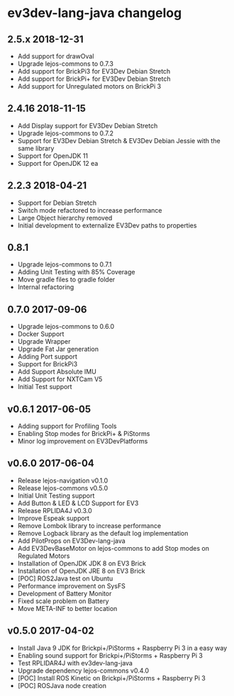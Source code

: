 # ev3dev-lang-java changelog

## 2.5.x 2018-12-31

- Add support for drawOval
- Upgrade lejos-commons to 0.7.3
- Add support for BrickPi3 for EV3Dev Debian Stretch
- Add support for BrickPi+ for EV3Dev Debian Stretch
- Add support for Unregulated motors on BrickPi 3

## 2.4.16 2018-11-15

- Add Display support for EV3Dev Debian Stretch
- Upgrade lejos-commons to 0.7.2
- Support for EV3Dev Debian Stretch & EV3Dev Debian Jessie with the same library
- Support for OpenJDK 11
- Support for OpenJDK 12 ea

## 2.2.3 2018-04-21

- Support for Debian Stretch
- Switch mode refactored to increase performance
- Large Object hierarchy removed
- Initial development to externalize EV3Dev paths to properties

## 0.8.1

- Upgrade lejos-commons to 0.7.1
- Adding Unit Testing with 85% Coverage
- Move gradle files to gradle folder
- Internal refactoring

## 0.7.0 2017-09-06

- Upgrade lejos-commons to 0.6.0
- Docker Support
- Upgrade Wrapper
- Upgrade Fat Jar generation
- Adding Port support
- Support for BrickPi3
- Add Support Absolute IMU
- Add Support for NXTCam V5
- Initial Test support

## v0.6.1 2017-06-05

- Adding support for Profiling Tools
- Enabling Stop modes for BrickPi+ & PiStorms
- Minor log improvement on EV3DevPlatforms

## v0.6.0 2017-06-04

- Release lejos-navigation v0.1.0
- Release lejos-commons v0.5.0
- Initial Unit Testing support
- Add Button & LED & LCD Support for EV3
- Release RPLIDA4J v0.3.0
- Improve Espeak support
- Remove Lombok library to increase performance
- Remove Logback library as the default log implementation
- Add PilotProps on EV3Dev-lang-java
- Add EV3DevBaseMotor on lejos-commons to add Stop modes on Regulated Motors
- Installation of OpenJDK JDK 8 on EV3 Brick
- Installation of OpenJDK JRE 8 on EV3 Brick
- [POC] ROS2Java test on Ubuntu
- Performance improvement on SysFS
- Development of Battery Monitor
- Fixed scale problem on Battery
- Move META-INF to better location

## v0.5.0 2017-04-02

- Install Java 9 JDK for Brickpi+/PiStorms + Raspberry Pi 3 in a easy way
- Enabling sound support for Brickpi+/PiStorms + Raspberry Pi 3
- Test RPLIDAR4J with ev3dev-lang-java
- Upgrade dependency lejos-commons v0.4.0
- [POC] Install ROS Kinetic on Brickpi+/PiStorms + Raspberry Pi 3
- [POC] ROSJava node creation
